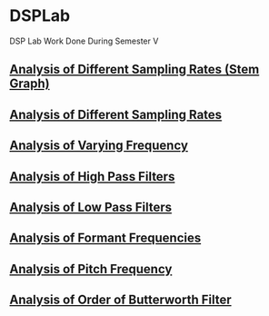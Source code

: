 # DSPLab
DSP Lab Work Done During Semester V

## [Analysis of Different Sampling Rates (Stem Graph)](https://github.com/MBadriNarayanan/DSPLab/blob/main/SamplingStem.m)

## [Analysis of Different Sampling Rates](https://github.com/MBadriNarayanan/DSPLab/blob/main/SamplingPlot.m)

## [Analysis of Varying Frequency](https://github.com/MBadriNarayanan/DSPLab/blob/main/VaryingFrequency.m)

## [Analysis of High Pass Filters](https://github.com/MBadriNarayanan/DSPLab/blob/main/HighPassFilter.m)

## [Analysis of Low Pass Filters](https://github.com/MBadriNarayanan/DSPLab/blob/main/LowPassFilter.m)

## [Analysis of Formant Frequencies](https://github.com/MBadriNarayanan/DSPLab/blob/main/AnalysisOfFormantFrequencies.m)

## [Analysis of Pitch Frequency](https://github.com/MBadriNarayanan/DSPLab/blob/main/AnalysisOfPitchFrequency.m)

## [Analysis of Order of Butterworth Filter](https://github.com/MBadriNarayanan/DSPLab/blob/main/ButterworthFilter.m)
